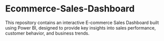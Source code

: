 # Ecommerce-Sales-Dashboard
This repository contains an interactive E-commerce Sales Dashboard built using Power BI, designed to provide key insights into sales performance, customer behavior, and business trends.
